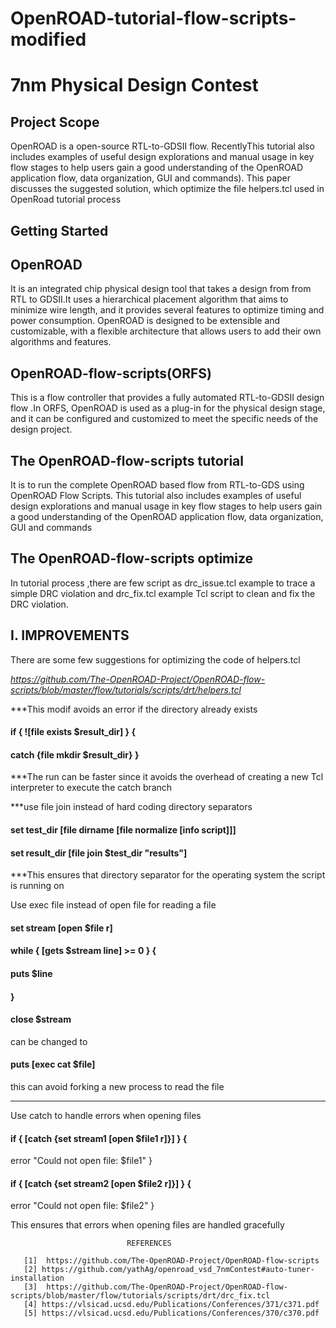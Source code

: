 # OpenROAD-tutorial-flow-scripts-modified
# 7nm Physical Design Contest
## Project Scope

OpenROAD is a open-source RTL-to-GDSII  flow.  RecentlyThis tutorial also includes examples of useful design explorations and manual usage in key flow stages to help users gain a good understanding of the OpenROAD application flow, data organization, GUI and commands).  This paper discusses the suggested solution, which optimize the file  helpers.tcl  used in OpenRoad tutorial process


## Getting Started

## OpenROAD
 It is an integrated chip physical design tool that takes a design from from RTL to GDSII.It uses a hierarchical placement algorithm that aims to minimize wire length, and it provides several features to optimize timing and power consumption. OpenROAD is designed to be extensible and customizable, with a flexible architecture that allows users to add their own algorithms and features. 
 
## OpenROAD-flow-scripts(ORFS) 
This is a flow controller that provides a fully automated RTL-to-GDSII design flow .In ORFS, OpenROAD is used as a plug-in for the physical design stage, and it can be configured and customized to meet the specific needs of the design project.

## The OpenROAD-flow-scripts tutorial 
It is to run the complete OpenROAD based flow from RTL-to-GDS using OpenROAD Flow Scripts. This tutorial also includes examples of useful design explorations and manual usage in key flow stages to help users gain a good understanding of the OpenROAD application flow, data organization, GUI and commands


## The OpenROAD-flow-scripts optimize
In tutorial process ,there are few script as  drc_issue.tcl  example to trace a simple DRC violation and  drc_fix.tcl example Tcl script to clean and fix the DRC violation.

## I.	IMPROVEMENTS
There are some few suggestions for optimizing the code of helpers.tcl

*https://github.com/The-OpenROAD-Project/OpenROAD-flow-scripts/blob/master/flow/tutorials/scripts/drt/helpers.tcl*

***This modif avoids an error if the directory already exists

#### if { ![file exists $result_dir] } {

#### catch {file mkdir $result_dir} }


***The run  can be faster since it avoids the overhead of creating a new Tcl interpreter to execute the catch branch

***use file join instead of hard coding directory separators


#### set test_dir [file dirname [file normalize [info script]]]

#### set result_dir [file join $test_dir "results"]


***This ensures that directory separator for the operating system the script is running on 

Use exec file instead of open file for reading a file 

#### set stream [open $file r]
#### while { [gets $stream line] >= 0 } {
####   puts $line
#### }
#### close $stream

can be changed to 

#### puts [exec cat $file]
this can avoid  forking a new process to read the file 


***************
Use catch to handle errors when opening files

#### if { [catch {set stream1 [open $file1 r]}] } {
  error "Could not open file: $file1"
}
#### if { [catch {set stream2 [open $file2 r]}] } {
  error "Could not open file: $file2"
}

This ensures that errors when opening files are handled gracefully


              
                              REFERENCES
                              
       [1]	https://github.com/The-OpenROAD-Project/OpenROAD-flow-scripts 
       [2] https://github.com/yathAg/openroad_vsd_7nmContest#auto-tuner-installation
       [3]	https://github.com/The-OpenROAD-Project/OpenROAD-flow-scripts/blob/master/flow/tutorials/scripts/drt/drc_fix.tcl
       [4] https://vlsicad.ucsd.edu/Publications/Conferences/371/c371.pdf 
       [5] https://vlsicad.ucsd.edu/Publications/Conferences/370/c370.pdf


